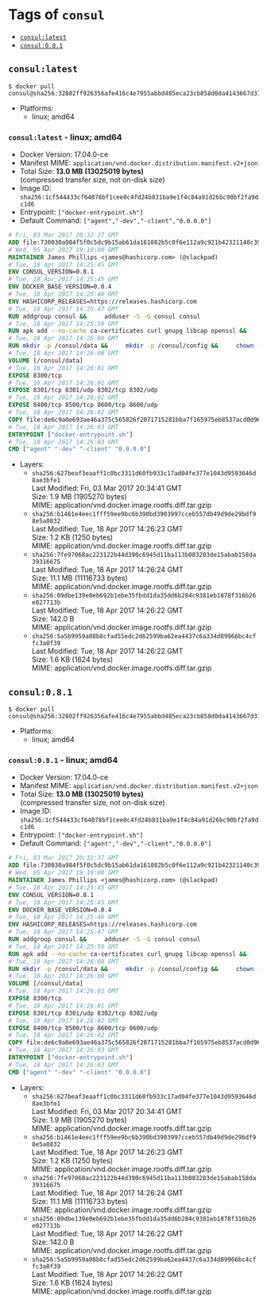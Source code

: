 <!-- THIS FILE IS GENERATED VIA './update-remote.sh' -->

# Tags of `consul`

-	[`consul:latest`](#consullatest)
-	[`consul:0.8.1`](#consul081)

## `consul:latest`

```console
$ docker pull consul@sha256:32802ff926356afe416c4e7955abbd485eca23cb858d0da4143667d3778e572b
```

-	Platforms:
	-	linux; amd64

### `consul:latest` - linux; amd64

-	Docker Version: 17.04.0-ce
-	Manifest MIME: `application/vnd.docker.distribution.manifest.v2+json`
-	Total Size: **13.0 MB (13025019 bytes)**  
	(compressed transfer size, not on-disk size)
-	Image ID: `sha256:1cf544433cf64078bf1cee0c4fd24b831ba9e1f4c84a91d26bc90bf2fa9dc1d6`
-	Entrypoint: `["docker-entrypoint.sh"]`
-	Default Command: `["agent","-dev","-client","0.0.0.0"]`

```dockerfile
# Fri, 03 Mar 2017 20:32:37 GMT
ADD file:730030a984f5f0c5dc9b15ab61da161082b5c0f6e112a9c921b42321140c3927 in / 
# Wed, 05 Apr 2017 19:19:00 GMT
MAINTAINER James Phillips <james@hashicorp.com> (@slackpad)
# Tue, 18 Apr 2017 14:25:45 GMT
ENV CONSUL_VERSION=0.8.1
# Tue, 18 Apr 2017 14:25:45 GMT
ENV DOCKER_BASE_VERSION=0.0.4
# Tue, 18 Apr 2017 14:25:46 GMT
ENV HASHICORP_RELEASES=https://releases.hashicorp.com
# Tue, 18 Apr 2017 14:25:47 GMT
RUN addgroup consul &&     adduser -S -G consul consul
# Tue, 18 Apr 2017 14:25:59 GMT
RUN apk add --no-cache ca-certificates curl gnupg libcap openssl &&     gpg --recv-keys 91A6E7F85D05C65630BEF18951852D87348FFC4C &&     mkdir -p /tmp/build &&     cd /tmp/build &&     wget ${HASHICORP_RELEASES}/docker-base/${DOCKER_BASE_VERSION}/docker-base_${DOCKER_BASE_VERSION}_linux_amd64.zip &&     wget ${HASHICORP_RELEASES}/docker-base/${DOCKER_BASE_VERSION}/docker-base_${DOCKER_BASE_VERSION}_SHA256SUMS &&     wget ${HASHICORP_RELEASES}/docker-base/${DOCKER_BASE_VERSION}/docker-base_${DOCKER_BASE_VERSION}_SHA256SUMS.sig &&     gpg --batch --verify docker-base_${DOCKER_BASE_VERSION}_SHA256SUMS.sig docker-base_${DOCKER_BASE_VERSION}_SHA256SUMS &&     grep ${DOCKER_BASE_VERSION}_linux_amd64.zip docker-base_${DOCKER_BASE_VERSION}_SHA256SUMS | sha256sum -c &&     unzip docker-base_${DOCKER_BASE_VERSION}_linux_amd64.zip &&     cp bin/gosu bin/dumb-init /bin &&     wget ${HASHICORP_RELEASES}/consul/${CONSUL_VERSION}/consul_${CONSUL_VERSION}_linux_amd64.zip &&     wget ${HASHICORP_RELEASES}/consul/${CONSUL_VERSION}/consul_${CONSUL_VERSION}_SHA256SUMS &&     wget ${HASHICORP_RELEASES}/consul/${CONSUL_VERSION}/consul_${CONSUL_VERSION}_SHA256SUMS.sig &&     gpg --batch --verify consul_${CONSUL_VERSION}_SHA256SUMS.sig consul_${CONSUL_VERSION}_SHA256SUMS &&     grep consul_${CONSUL_VERSION}_linux_amd64.zip consul_${CONSUL_VERSION}_SHA256SUMS | sha256sum -c &&     unzip -d /bin consul_${CONSUL_VERSION}_linux_amd64.zip &&     cd /tmp &&     rm -rf /tmp/build &&     apk del gnupg openssl &&     rm -rf /root/.gnupg
# Tue, 18 Apr 2017 14:26:00 GMT
RUN mkdir -p /consul/data &&     mkdir -p /consul/config &&     chown -R consul:consul /consul
# Tue, 18 Apr 2017 14:26:00 GMT
VOLUME [/consul/data]
# Tue, 18 Apr 2017 14:26:01 GMT
EXPOSE 8300/tcp
# Tue, 18 Apr 2017 14:26:01 GMT
EXPOSE 8301/tcp 8301/udp 8302/tcp 8302/udp
# Tue, 18 Apr 2017 14:26:02 GMT
EXPOSE 8400/tcp 8500/tcp 8600/tcp 8600/udp
# Tue, 18 Apr 2017 14:26:02 GMT
COPY file:de6c9a0e693ae46a375c565826f2071715281bba7f165975eb8537acd0d96ff4 in /usr/local/bin/docker-entrypoint.sh 
# Tue, 18 Apr 2017 14:26:03 GMT
ENTRYPOINT ["docker-entrypoint.sh"]
# Tue, 18 Apr 2017 14:26:03 GMT
CMD ["agent" "-dev" "-client" "0.0.0.0"]
```

-	Layers:
	-	`sha256:627beaf3eaaff1c0bc3311d60fb933c17ad04fe377e1043d9593646d8ae3bfe1`  
		Last Modified: Fri, 03 Mar 2017 20:34:41 GMT  
		Size: 1.9 MB (1905270 bytes)  
		MIME: application/vnd.docker.image.rootfs.diff.tar.gzip
	-	`sha256:b1461e4eec1fff59ee9bc6b390bd3903997cceb557db49d9de29bdf98e5a0832`  
		Last Modified: Tue, 18 Apr 2017 14:26:23 GMT  
		Size: 1.2 KB (1250 bytes)  
		MIME: application/vnd.docker.image.rootfs.diff.tar.gzip
	-	`sha256:7fe97068ac223122b44d390c6945d11ba113b083203de15abab158da39316675`  
		Last Modified: Tue, 18 Apr 2017 14:26:24 GMT  
		Size: 11.1 MB (11116733 bytes)  
		MIME: application/vnd.docker.image.rootfs.diff.tar.gzip
	-	`sha256:09dbe139e0eb692b1ebe35fbdd1da35dd6b284c9381eb1878f316b26e027713b`  
		Last Modified: Tue, 18 Apr 2017 14:26:22 GMT  
		Size: 142.0 B  
		MIME: application/vnd.docker.image.rootfs.diff.tar.gzip
	-	`sha256:5a5b9959a08b8cfad55edc2d62599ba62ea4437c6a334d89966bc4cffc3a0f39`  
		Last Modified: Tue, 18 Apr 2017 14:26:22 GMT  
		Size: 1.6 KB (1624 bytes)  
		MIME: application/vnd.docker.image.rootfs.diff.tar.gzip

## `consul:0.8.1`

```console
$ docker pull consul@sha256:32802ff926356afe416c4e7955abbd485eca23cb858d0da4143667d3778e572b
```

-	Platforms:
	-	linux; amd64

### `consul:0.8.1` - linux; amd64

-	Docker Version: 17.04.0-ce
-	Manifest MIME: `application/vnd.docker.distribution.manifest.v2+json`
-	Total Size: **13.0 MB (13025019 bytes)**  
	(compressed transfer size, not on-disk size)
-	Image ID: `sha256:1cf544433cf64078bf1cee0c4fd24b831ba9e1f4c84a91d26bc90bf2fa9dc1d6`
-	Entrypoint: `["docker-entrypoint.sh"]`
-	Default Command: `["agent","-dev","-client","0.0.0.0"]`

```dockerfile
# Fri, 03 Mar 2017 20:32:37 GMT
ADD file:730030a984f5f0c5dc9b15ab61da161082b5c0f6e112a9c921b42321140c3927 in / 
# Wed, 05 Apr 2017 19:19:00 GMT
MAINTAINER James Phillips <james@hashicorp.com> (@slackpad)
# Tue, 18 Apr 2017 14:25:45 GMT
ENV CONSUL_VERSION=0.8.1
# Tue, 18 Apr 2017 14:25:45 GMT
ENV DOCKER_BASE_VERSION=0.0.4
# Tue, 18 Apr 2017 14:25:46 GMT
ENV HASHICORP_RELEASES=https://releases.hashicorp.com
# Tue, 18 Apr 2017 14:25:47 GMT
RUN addgroup consul &&     adduser -S -G consul consul
# Tue, 18 Apr 2017 14:25:59 GMT
RUN apk add --no-cache ca-certificates curl gnupg libcap openssl &&     gpg --recv-keys 91A6E7F85D05C65630BEF18951852D87348FFC4C &&     mkdir -p /tmp/build &&     cd /tmp/build &&     wget ${HASHICORP_RELEASES}/docker-base/${DOCKER_BASE_VERSION}/docker-base_${DOCKER_BASE_VERSION}_linux_amd64.zip &&     wget ${HASHICORP_RELEASES}/docker-base/${DOCKER_BASE_VERSION}/docker-base_${DOCKER_BASE_VERSION}_SHA256SUMS &&     wget ${HASHICORP_RELEASES}/docker-base/${DOCKER_BASE_VERSION}/docker-base_${DOCKER_BASE_VERSION}_SHA256SUMS.sig &&     gpg --batch --verify docker-base_${DOCKER_BASE_VERSION}_SHA256SUMS.sig docker-base_${DOCKER_BASE_VERSION}_SHA256SUMS &&     grep ${DOCKER_BASE_VERSION}_linux_amd64.zip docker-base_${DOCKER_BASE_VERSION}_SHA256SUMS | sha256sum -c &&     unzip docker-base_${DOCKER_BASE_VERSION}_linux_amd64.zip &&     cp bin/gosu bin/dumb-init /bin &&     wget ${HASHICORP_RELEASES}/consul/${CONSUL_VERSION}/consul_${CONSUL_VERSION}_linux_amd64.zip &&     wget ${HASHICORP_RELEASES}/consul/${CONSUL_VERSION}/consul_${CONSUL_VERSION}_SHA256SUMS &&     wget ${HASHICORP_RELEASES}/consul/${CONSUL_VERSION}/consul_${CONSUL_VERSION}_SHA256SUMS.sig &&     gpg --batch --verify consul_${CONSUL_VERSION}_SHA256SUMS.sig consul_${CONSUL_VERSION}_SHA256SUMS &&     grep consul_${CONSUL_VERSION}_linux_amd64.zip consul_${CONSUL_VERSION}_SHA256SUMS | sha256sum -c &&     unzip -d /bin consul_${CONSUL_VERSION}_linux_amd64.zip &&     cd /tmp &&     rm -rf /tmp/build &&     apk del gnupg openssl &&     rm -rf /root/.gnupg
# Tue, 18 Apr 2017 14:26:00 GMT
RUN mkdir -p /consul/data &&     mkdir -p /consul/config &&     chown -R consul:consul /consul
# Tue, 18 Apr 2017 14:26:00 GMT
VOLUME [/consul/data]
# Tue, 18 Apr 2017 14:26:01 GMT
EXPOSE 8300/tcp
# Tue, 18 Apr 2017 14:26:01 GMT
EXPOSE 8301/tcp 8301/udp 8302/tcp 8302/udp
# Tue, 18 Apr 2017 14:26:02 GMT
EXPOSE 8400/tcp 8500/tcp 8600/tcp 8600/udp
# Tue, 18 Apr 2017 14:26:02 GMT
COPY file:de6c9a0e693ae46a375c565826f2071715281bba7f165975eb8537acd0d96ff4 in /usr/local/bin/docker-entrypoint.sh 
# Tue, 18 Apr 2017 14:26:03 GMT
ENTRYPOINT ["docker-entrypoint.sh"]
# Tue, 18 Apr 2017 14:26:03 GMT
CMD ["agent" "-dev" "-client" "0.0.0.0"]
```

-	Layers:
	-	`sha256:627beaf3eaaff1c0bc3311d60fb933c17ad04fe377e1043d9593646d8ae3bfe1`  
		Last Modified: Fri, 03 Mar 2017 20:34:41 GMT  
		Size: 1.9 MB (1905270 bytes)  
		MIME: application/vnd.docker.image.rootfs.diff.tar.gzip
	-	`sha256:b1461e4eec1fff59ee9bc6b390bd3903997cceb557db49d9de29bdf98e5a0832`  
		Last Modified: Tue, 18 Apr 2017 14:26:23 GMT  
		Size: 1.2 KB (1250 bytes)  
		MIME: application/vnd.docker.image.rootfs.diff.tar.gzip
	-	`sha256:7fe97068ac223122b44d390c6945d11ba113b083203de15abab158da39316675`  
		Last Modified: Tue, 18 Apr 2017 14:26:24 GMT  
		Size: 11.1 MB (11116733 bytes)  
		MIME: application/vnd.docker.image.rootfs.diff.tar.gzip
	-	`sha256:09dbe139e0eb692b1ebe35fbdd1da35dd6b284c9381eb1878f316b26e027713b`  
		Last Modified: Tue, 18 Apr 2017 14:26:22 GMT  
		Size: 142.0 B  
		MIME: application/vnd.docker.image.rootfs.diff.tar.gzip
	-	`sha256:5a5b9959a08b8cfad55edc2d62599ba62ea4437c6a334d89966bc4cffc3a0f39`  
		Last Modified: Tue, 18 Apr 2017 14:26:22 GMT  
		Size: 1.6 KB (1624 bytes)  
		MIME: application/vnd.docker.image.rootfs.diff.tar.gzip
